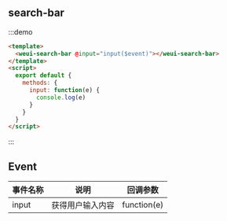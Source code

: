 ## search-bar

:::demo

```html
<template>
  <weui-search-bar @input="input($event)"></weui-search-bar>
</template>
<script>
  export default {
    methods: {
      input: function(e) {
        console.log(e)
      }
    }
  }
</script>
```

:::

## Event

| 事件名称 | 说明             | 回调参数    |
| -------- | ---------------- | ----------- |
| input    | 获得用户输入内容 | function(e) |